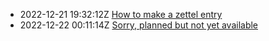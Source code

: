 * 2022-12-21 19:32:12Z [How to make a zettel entry](../1)
* 2022-12-22 00:11:14Z [Sorry, planned but not yet available](../0)
